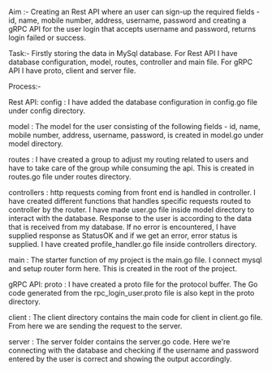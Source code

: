 Aim :- Creating an Rest API where an user can sign-up the required fields - id, name, mobile number, address, username, password and creating a gRPC API for the user login that accepts username and password, returns login failed or success.

Task:- Firstly storing the data in MySql database. For Rest API I have database configuration, model, routes, controller and main file. For gRPC API I have proto, client and server file.

Process:- 

Rest API: 
config : I have added the database configuration in config.go file under config directory.

model : The model for the user consisting of the following fields - id, name, mobile number, address, username, password, is created in model.go under model directory.

routes : I have created a group to adjust my routing related to users and have to take care of the group while consuming the api. This is created in routes.go file under routes directory.

controllers : http requests coming from front end is handled in controller. I have created different functions that handles specific requests routed to controller by the router. I have made user.go file inside model directory to interact with the database. Response to the user is according to the data that is received from my database. If no error is encountered, I have supplied response as StatusOK and if we get an error, error status is supplied. I have created profile_handler.go file inside controllers directory.

main : The starter function of my project is the main.go file. I connect mysql and setup router form here. This is created in the root of the project.

gRPC API:
proto : I have created a proto file for the protocol buffer. The Go code generated from the rpc_login_user.proto file is also kept in the proto directory.

client : The client directory contains the main code for client in client.go file. From here we are sending the request to the server.

server : The server folder contains the server.go code. Here we're connecting with the database and checking if the username and password entered by the user is correct and showing the output accordingly.
